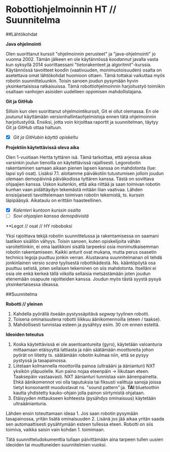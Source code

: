 Robottiohjelmoinnin HT // Suunnitelma
====================================

##Lähtökohdat

**Java ohjelmointi**

Olen suorittanut kurssit "ohjelmoinnin perusteet" ja "java-ohjelmointi" jo vuonna 2002. Tämän jälkeen en ole käytännössä *koodannut* javalla vasta kun syksyllä 2014 suorittaessani "tietorakenteet ja algoritmit"-kurssia. Käytännössä tavoitteet koodin (vaativuuden, monimuotoisuuden) osalta on asetettava omat lähtökohdat huomioon ottaen. Tämä tottakai vaikuttaa myös robotin suunnitteluunkin. Toisin sanoen joudun pysymään hyvin yksinkertaisissa ratkaisuissa. Tämä robottiohjelmoinnin harjoitustyö toimiikin osaltaan vanhojen asioiden uudelleen oppimisen mahdollistajana.

**Git ja GitHub**

Silloin kun olen suorittanut ohjelmointikurssit, Git ei ollut olemassa. En ole *joutunut* käyttämään versionhallintaohjelmistoja ennen tätä ohjelmoinnin harjoitustyötä. Ensiksi, jotta voin kirjoittaa raportit ja suunnitelman, täytyy Git ja GitHub ottaa haltuun.

- [x] *Git ja GitHubin käyttö opiskeltu*

**Projektiin käytettävissä oleva aika**

Olen 1-vuotiaan Hertta tyttären isä. Tämä tarkoittaa, että arjessa aikaa varsinkin joulun tienoilla on käytettävissä rajallisesti. Legorobotin rakentaminen samaan aikaan pienen lapsen kanssa on mahdotonta (lue: lapsi syö osat). Lisäksi 7.1. aloitamme päiväkotiin tutustumisen jolloin joudun olemaan demopäivinä päiväkodissa tyttären kanssa. Tästä on sovittava ohjaajien kanssa. Uskon kuitenkin, että aika riittää ja saan toimivan robotin kunhan vaan pidättäydyn tekemästä mitään liian vaativaa. Lähden ensisijaisesti tavoittelemaan toimivan robotin tekemistä, ts. kurssin läpipääsyä. Aikataulu on erittäin haasteellinen.

- [x] *Kalenteri kuntoon kurssin osalta*
- [ ] *Sovi ohjaajien kanssa demopäivistä*

**Legot // osat // HY roboboksi

Yksi rajoittava tekijä robotin suunnittelussa ja rakentamisessa on saamani laatikon sisällön vähyys. Toisin sanoen, kuten opiskelijoita vähän varoiteltiinkin, ei oma laatikkoni sisällä tarpeeksi osia monimutkaisemman robotin rakentamiseen. Kaikki anturit ovat mukana, mutta perus osasetin technics legoja puuttuu jonkin verran. Alustavana suunnitelmanan oli tehdä jonkinlainen versio *scara* tyylisestä robottikädestä. Ns. kääntöpöytä osa puuttuu setistä, joten sellaisen tekeminen on siis mahdotonta. Itselläni ei osia ole enkä kerkeä tällä viikolla sellaisia metsästämään joten joudun etenemään osapuute rajoitteiden kanssa. Joudun myös tästä syystä pysyä yksinkertaisessa ideassa.

##Suunnitelma

**Robotti // yleinen**

1. Kahdella pyörällä itseään pystyssäpitävä *segway* tyylinen robotti.
2. Toisena ominaisuutena robotti liikkuu äänikomennoilla (eteen / taakse).
3. Mahdollisesti tunnistaa esteen ja pysähtyy esim. 30 cm ennen estettä.

**Ideoiden toteutus**

1. Koska käytettävissä ei ole asentoantureita (gyro), käytetään valoanturia mittaamaan etäisyyttä lattiasta ja näin säätämään moottoreita johon pyörät on liitetty ts. säätämään robotin kulmaa niin, että se pysyy pystyssä ja tasapainossa.
2. Liitetaan kolmannella moottorilla painoa (ultraääni ja äänianturi) NXT yksikön yläpuolelle. Kun paino nojaa eteenpäin -> liikutaan eteen. Taaksepäin vastaavasti. NXT äänianturi tunnistaa vain äänenpainetta. Ehkä äänikomennot voi olla taputuksia tai fiksusti valittuja sanoja joissa tietyt konsonantit muodostavat ns. "sound pattern":ja. **TAI** bluetoothin kautta yhdistetty kauko-ohjain jolla painon siirtymistä ohjataan.
3. Etäisyyden mittaukseen kohteesta (pysähdys ominaisuus) käytetään ultraäänianturia.

Lähden ensin toteuttamaan ideaa 1. Jos saan robotin pysymään tasapainossa, yritän lisätä ominaisuuden 2. Lisänä jos jää aikaa yritän saada sen automaattisesti pysähtymään esteen tullessa eteen. Robotti on siis toimiva, vaikka saisin vain kohdan 1. toimimaan.

Tätä suunnitteludokumenttia tullaan päivittämään aina tarpeen tullen uusien ideoiden tai muuttuneiden suunnitelmien vuoksi.
